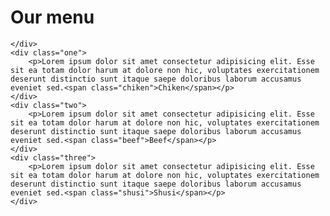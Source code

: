 <!DOCTYPE html>
<html lang="en">
<head>
    <meta charset="UTF-8">
    <meta name="viewport" content="width=device-width, initial-scale=1.0">
    <!--<meta name="viewport" content="width=device-width, initial-scale=1, maximum-scale=1, user-scalable=no">-->
    <link rel="stylesheet" href="css/style.css">
    <title>Document</title>
</head>
<body>
    <h1>Our menu</h1>
    <div class="row">
        
    </div>
    <div class="one">
        <p>Lorem ipsum dolor sit amet consectetur adipisicing elit. Esse sit ea totam dolor harum at dolore non hic, voluptates exercitationem deserunt distinctio sunt itaque saepe doloribus laborum accusamus eveniet sed.<span class="chiken">Chiken</span></p>
    </div>
    <div class="two">
        <p>Lorem ipsum dolor sit amet consectetur adipisicing elit. Esse sit ea totam dolor harum at dolore non hic, voluptates exercitationem deserunt distinctio sunt itaque saepe doloribus laborum accusamus eveniet sed.<span class="beef">Beef</span></p>
    </div>
    <div class="three">
        <p>Lorem ipsum dolor sit amet consectetur adipisicing elit. Esse sit ea totam dolor harum at dolore non hic, voluptates exercitationem deserunt distinctio sunt itaque saepe doloribus laborum accusamus eveniet sed.<span class="shusi">Shusi</span></p>
    </div>
</body>
</html>
